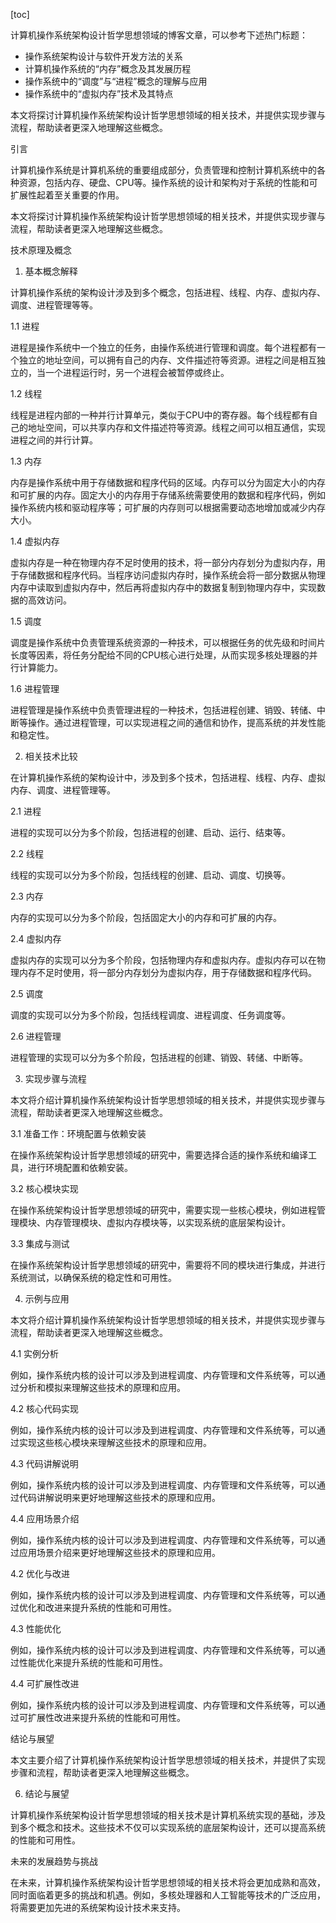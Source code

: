 
[toc]                    
                
                
计算机操作系统架构设计哲学思想领域的博客文章，可以参考下述热门标题：
- 操作系统架构设计与软件开发方法的关系
- 计算机操作系统的“内存”概念及其发展历程
- 操作系统中的“调度”与“进程”概念的理解与应用
- 操作系统中的“虚拟内存”技术及其特点

本文将探讨计算机操作系统架构设计哲学思想领域的相关技术，并提供实现步骤与流程，帮助读者更深入地理解这些概念。

引言

计算机操作系统是计算机系统的重要组成部分，负责管理和控制计算机系统中的各种资源，包括内存、硬盘、CPU等。操作系统的设计和架构对于系统的性能和可扩展性起着至关重要的作用。

本文将探讨计算机操作系统架构设计哲学思想领域的相关技术，并提供实现步骤与流程，帮助读者更深入地理解这些概念。

技术原理及概念

1. 基本概念解释

计算机操作系统的架构设计涉及到多个概念，包括进程、线程、内存、虚拟内存、调度、进程管理等等。

1.1 进程

进程是操作系统中一个独立的任务，由操作系统进行管理和调度。每个进程都有一个独立的地址空间，可以拥有自己的内存、文件描述符等资源。进程之间是相互独立的，当一个进程运行时，另一个进程会被暂停或终止。

1.2 线程

线程是进程内部的一种并行计算单元，类似于CPU中的寄存器。每个线程都有自己的地址空间，可以共享内存和文件描述符等资源。线程之间可以相互通信，实现进程之间的并行计算。

1.3 内存

内存是操作系统中用于存储数据和程序代码的区域。内存可以分为固定大小的内存和可扩展的内存。固定大小的内存用于存储系统需要使用的数据和程序代码，例如操作系统内核和驱动程序等；可扩展的内存则可以根据需要动态地增加或减少内存大小。

1.4 虚拟内存

虚拟内存是一种在物理内存不足时使用的技术，将一部分内存划分为虚拟内存，用于存储数据和程序代码。当程序访问虚拟内存时，操作系统会将一部分数据从物理内存中读取到虚拟内存中，然后再将虚拟内存中的数据复制到物理内存中，实现数据的高效访问。

1.5 调度

调度是操作系统中负责管理系统资源的一种技术，可以根据任务的优先级和时间片长度等因素，将任务分配给不同的CPU核心进行处理，从而实现多核处理器的并行计算能力。

1.6 进程管理

进程管理是操作系统中负责管理进程的一种技术，包括进程创建、销毁、转储、中断等操作。通过进程管理，可以实现进程之间的通信和协作，提高系统的并发性能和稳定性。

2. 相关技术比较

在计算机操作系统的架构设计中，涉及到多个技术，包括进程、线程、内存、虚拟内存、调度、进程管理等。

2.1 进程

进程的实现可以分为多个阶段，包括进程的创建、启动、运行、结束等。

2.2 线程

线程的实现可以分为多个阶段，包括线程的创建、启动、调度、切换等。

2.3 内存

内存的实现可以分为多个阶段，包括固定大小的内存和可扩展的内存。

2.4 虚拟内存

虚拟内存的实现可以分为多个阶段，包括物理内存和虚拟内存。虚拟内存可以在物理内存不足时使用，将一部分内存划分为虚拟内存，用于存储数据和程序代码。

2.5 调度

调度的实现可以分为多个阶段，包括线程调度、进程调度、任务调度等。

2.6 进程管理

进程管理的实现可以分为多个阶段，包括进程的创建、销毁、转储、中断等。

3. 实现步骤与流程

本文将介绍计算机操作系统架构设计哲学思想领域的相关技术，并提供实现步骤与流程，帮助读者更深入地理解这些概念。

3.1 准备工作：环境配置与依赖安装

在操作系统架构设计哲学思想领域的研究中，需要选择合适的操作系统和编译工具，进行环境配置和依赖安装。

3.2 核心模块实现

在操作系统架构设计哲学思想领域的研究中，需要实现一些核心模块，例如进程管理模块、内存管理模块、虚拟内存模块等，以实现系统的底层架构设计。

3.3 集成与测试

在操作系统架构设计哲学思想领域的研究中，需要将不同的模块进行集成，并进行系统测试，以确保系统的稳定性和可用性。

4. 示例与应用

本文将介绍计算机操作系统架构设计哲学思想领域的相关技术，并提供实现步骤与流程，帮助读者更深入地理解这些概念。

4.1 实例分析

例如，操作系统内核的设计可以涉及到进程调度、内存管理和文件系统等，可以通过分析和模拟来理解这些技术的原理和应用。

4.2 核心代码实现

例如，操作系统内核的设计可以涉及到进程调度、内存管理和文件系统等，可以通过实现这些核心模块来理解这些技术的原理和应用。

4.3 代码讲解说明

例如，操作系统内核的设计可以涉及到进程调度、内存管理和文件系统等，可以通过代码讲解说明来更好地理解这些技术的原理和应用。

4.4 应用场景介绍

例如，操作系统内核的设计可以涉及到进程调度、内存管理和文件系统等，可以通过应用场景介绍来更好地理解这些技术的原理和应用。

4.2 优化与改进

例如，操作系统内核的设计可以涉及到进程调度、内存管理和文件系统等，可以通过优化和改进来提升系统的性能和可用性。

4.3 性能优化

例如，操作系统内核的设计可以涉及到进程调度、内存管理和文件系统等，可以通过性能优化来提升系统的性能和可用性。

4.4 可扩展性改进

例如，操作系统内核的设计可以涉及到进程调度、内存管理和文件系统等，可以通过可扩展性改进来提升系统的性能和可用性。

结论与展望

本文主要介绍了计算机操作系统架构设计哲学思想领域的相关技术，并提供了实现步骤和流程，帮助读者更深入地理解这些概念。

6. 结论与展望

计算机操作系统架构设计哲学思想领域的相关技术是计算机系统实现的基础，涉及到多个概念和技术。这些技术不仅可以实现系统的底层架构设计，还可以提高系统的性能和可用性。

未来的发展趋势与挑战

在未来，计算机操作系统架构设计哲学思想领域的相关技术将会更加成熟和高效，同时面临着更多的挑战和机遇。例如，多核处理器和人工智能等技术的广泛应用，将需要更加先进的系统架构设计技术来支持。

